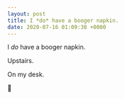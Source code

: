 ```yaml
---
layout: post
title: I *do* have a booger napkin.
date: 2020-07-16 01:09:38 +0000
---
```


I *do* have a booger napkin.

Upstairs. 

On my desk.

🤧

